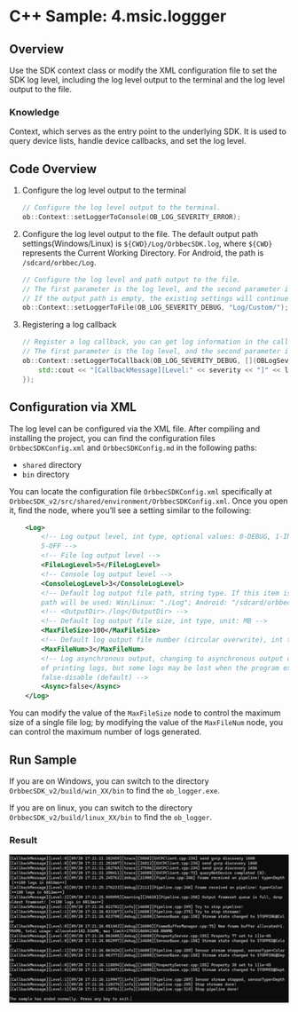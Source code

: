 # C++ Sample: 4.msic.loggger

## Overview
Use the SDK context class or modify the XML configuration file to set the SDK log level, including the log level output to the terminal and the log level output to the file.

### Knowledge
Context, which serves as the entry point to the underlying SDK. It is used to query device lists, handle device callbacks, and set the log level.

## Code Overview

1. Configure the log level output to the terminal

    ```cpp
    // Configure the log level output to the terminal.
    ob::Context::setLoggerToConsole(OB_LOG_SEVERITY_ERROR);
    ```

2. Configure the log level output to the file.
The default output path settings(Windows/Linux) is `${CWD}/Log/OrbbecSDK.log`, where `${CWD}` represents the Current Working Directory. For Android, the path is `/sdcard/orbbec/Log`.

    ```cpp
    // Configure the log level and path output to the file.
    // The first parameter is the log level, and the second parameter is the output path.
    // If the output path is empty, the existing settings will continue to be used (if the existing configuration is also empty, the log will not be output to the file).
    ob::Context::setLoggerToFile(OB_LOG_SEVERITY_DEBUG, "Log/Custom/");
    ```

3. Registering a log callback

    ```cpp
    // Register a log callback, you can get log information in the callback.
    // The first parameter is the log level, and the second parameter is the callback function.
    ob::Context::setLoggerToCallback(OB_LOG_SEVERITY_DEBUG, [](OBLogSeverity severity, const char *logMsg) {
        std::cout << "[CallbackMessage][Level:" << severity << "]" << logMsg;
    });
    ```

## Configuration via XML

The log level can be configured via the XML file. After compiling and installing the project, you can find the configuration files `OrbbecSDKConfig.xml` and `OrbbecSDKConfig.md` in the following paths:

- `shared` directory
- `bin` directory

You can locate the configuration file `OrbbecSDKConfig.xml` specifically at `OrbbecSDK_v2/src/shared/environment/OrbbecSDKConfig.xml`. Once you open it, find the <Log> node, where you’ll see a setting similar to the following:

```xml
    <Log>
        <!-- Log output level, int type, optional values: 0-DEBUG, 1-INFO, 2-WARN, 3-ERROR, 4-FATAL,
        5-OFF -->
        <!-- File log output level -->
        <FileLogLevel>5</FileLogLevel>
        <!-- Console log output level -->
        <ConsoleLogLevel>3</ConsoleLogLevel>
        <!-- Default log output file path, string type. If this item is not configured, the default
        path will be used: Win/Linux: "./Log"; Android: "/sdcard/orbbec/Log" -->
        <!-- <OutputDir>./log</OutputDir> -->
        <!-- Default log output file size, int type, unit: MB -->
        <MaxFileSize>100</MaxFileSize>
        <!-- Default log output file number (circular overwrite), int type -->
        <MaxFileNum>3</MaxFileNum>
        <!-- Log asynchronous output, changing to asynchronous output can reduce the blocking time
        of printing logs, but some logs may be lost when the program exits abnormally; true-enable,
        false-disable (default) -->
        <Async>false</Async>
    </Log>
```
You can modify the value of the `MaxFileSize` node to control the maximum size of a single file log; by modifying the value of the `MaxFileNum` node, you can control the maximum number of logs generated.

## Run Sample
If you are on Windows, you can switch to the directory `OrbbecSDK_v2/build/win_XX/bin` to find the `ob_logger.exe`.

If you are on linux, you can switch to the directory `OrbbecSDK_v2/build/linux_XX/bin` to find the `ob_logger`.

### Result
![result](/docs/resource/logger.jpg)
